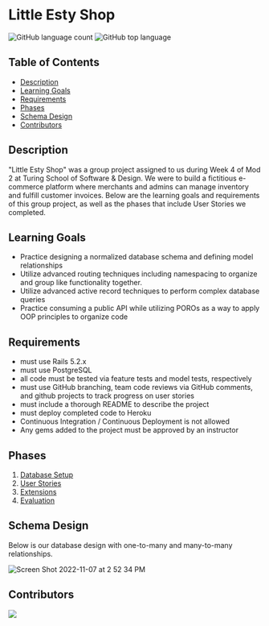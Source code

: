 # Little Esty Shop
![GitHub language count](https://img.shields.io/github/languages/count/naomiyocum/little-esty-shop)
![GitHub top language](https://img.shields.io/github/languages/top/naomiyocum/little-esty-shop?color=yellow)

## Table of Contents
* [Description](#description)
* [Learning Goals](#learning-goals)
* [Requirements](#requirements)
* [Phases](#phases)
* [Schema Design](#schema-design)
* [Contributors](#contributors)

## Description

"Little Esty Shop" was a group project assigned to us during Week 4 of Mod 2 at Turing School of Software & Design. We were to build a fictitious e-commerce platform where merchants and admins can manage inventory and fulfill customer invoices. Below are the learning goals and requirements of this group project, as well as the phases that include User Stories we completed.

## Learning Goals
- Practice designing a normalized database schema and defining model relationships
- Utilize advanced routing techniques including namespacing to organize and group like functionality together.
- Utilize advanced active record techniques to perform complex database queries
- Practice consuming a public API while utilizing POROs as a way to apply OOP principles to organize code

## Requirements
- must use Rails 5.2.x
- must use PostgreSQL
- all code must be tested via feature tests and model tests, respectively
- must use GitHub branching, team code reviews via GitHub comments, and github projects to track progress on user stories
- must include a thorough README to describe the project
- must deploy completed code to Heroku
- Continuous Integration / Continuous Deployment is not allowed
- Any gems added to the project must be approved by an instructor

## Phases

1. [Database Setup](./doc/db_setup.md)
1. [User Stories](./doc/user_stories.md)
1. [Extensions](./doc/extensions.md)
1. [Evaluation](./doc/evaluation.md)

## Schema Design
Below is our database design with one-to-many and many-to-many relationships.

![Screen Shot 2022-11-07 at 2 52 34 PM](https://user-images.githubusercontent.com/102825498/200424743-560cf9fb-af10-44b0-8a3e-eb21690be5ed.png)

## Contributors
<a href="https://github.com/naomiyocum/little-esty-shop/graphs/contributors">
  <img src="https://contrib.rocks/image?repo=naomiyocum/little-esty-shop" />
</a>
